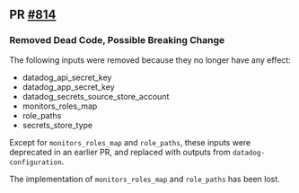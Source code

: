 ## PR [#814](https://github.com/cloudposse/terraform-aws-components/pull/814)

### Removed Dead Code, Possible Breaking Change

The following inputs were removed because they no longer have any effect:

- datadog_api_secret_key
- datadog_app_secret_key
- datadog_secrets_source_store_account
- monitors_roles_map
- role_paths
- secrets_store_type

Except for `monitors_roles_map` and `role_paths`, these inputs were deprecated
in an earlier PR, and replaced with outputs from `datadog-configuration`.

The implementation of `monitors_roles_map` and `role_paths` has been lost.
